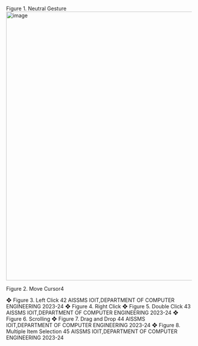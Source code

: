 Figure 1. Neutral Gesture
<img width="1300" height="731" alt="image" src="https://github.com/user-attachments/assets/30aa7c6e-9fb1-44d8-b565-79a316ac03b5" />

Figure 2. Move Cursor4


❖
Figure 3. Left Click
42
AISSMS IOIT,DEPARTMENT OF COMPUTER ENGINEERING 2023-24
❖ Figure 4. Right Click
❖ Figure 5. Double Click
43
AISSMS IOIT,DEPARTMENT OF COMPUTER ENGINEERING 2023-24
❖ Figure 6. Scrolling
❖ Figure 7. Drag and Drop
44
AISSMS IOIT,DEPARTMENT OF COMPUTER ENGINEERING 2023-24
❖ Figure 8. Multiple Item Selection
45
AISSMS IOIT,DEPARTMENT OF COMPUTER ENGINEERING 2023-24
